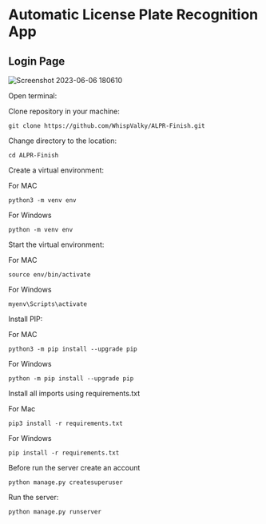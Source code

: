 # Automatic License Plate Recognition App

## Login Page
![Screenshot 2023-06-06 180610](https://github.com/WhispValky/ALPR-Finish/assets/92744133/a6aa7b41-18bf-4f06-96b8-91e363677166)



Open terminal:

Clone repository in your machine:
```
git clone https://github.com/WhispValky/ALPR-Finish.git
```

Change directory to the location:
```
cd ALPR-Finish
```

Create a virtual environment:

For MAC

``` 
python3 -m venv env
```
For Windows
``` 
python -m venv env
```

Start the virtual environment:

For MAC
```
source env/bin/activate
```

For Windows
```
myenv\Scripts\activate
```

Install PIP:

For MAC
```
python3 -m pip install --upgrade pip
```
For Windows
```
python -m pip install --upgrade pip
```

Install all imports using requirements.txt

For Mac
```
pip3 install -r requirements.txt 
```
For Windows
```
pip install -r requirements.txt 
```

Before run the server create an account
```
python manage.py createsuperuser
```

Run the server:
```
python manage.py runserver
```



